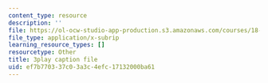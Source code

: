 ```yaml
---
content_type: resource
description: ''
file: https://ol-ocw-studio-app-production.s3.amazonaws.com/courses/18-02-multivariable-calculus-fall-2007/ef7b770337c03a3c4efc17132000ba61_wu8kXZSAp20.srt
file_type: application/x-subrip
learning_resource_types: []
resourcetype: Other
title: 3play caption file
uid: ef7b7703-37c0-3a3c-4efc-17132000ba61
---
```

